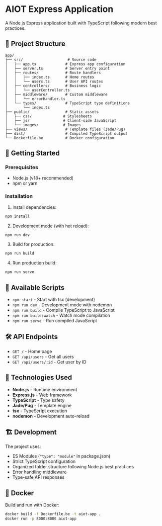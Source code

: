 # AIOT Express Application

A Node.js Express application built with TypeScript following modern best practices.

## 📁 Project Structure

```
app/
├── src/                    # Source code
│   ├── app.ts             # Express app configuration
│   ├── server.ts          # Server entry point
│   ├── routes/            # Route handlers
│   │   ├── index.ts       # Home routes
│   │   └── users.ts       # User API routes
│   ├── controllers/       # Business logic
│   │   └── userController.ts
│   ├── middleware/        # Custom middleware
│   │   └── errorHandler.ts
│   └── types/             # TypeScript type definitions
│       └── index.ts
├── public/                # Static assets
│   ├── css/              # Stylesheets
│   ├── js/               # Client-side JavaScript
│   └── images/           # Images
├── views/                 # Template files (Jade/Pug)
├── dist/                  # Compiled TypeScript output
└── Dockerfile.be          # Docker configuration
```

## 🚀 Getting Started

### Prerequisites
- Node.js (v18+ recommended)
- npm or yarn

### Installation

1. Install dependencies:
```bash
npm install
```

2. Development mode (with hot reload):
```bash
npm run dev
```

3. Build for production:
```bash
npm run build
```

4. Run production build:
```bash
npm run serve
```

## 📝 Available Scripts

- `npm start` - Start with tsx (development)
- `npm run dev` - Development mode with nodemon
- `npm run build` - Compile TypeScript to JavaScript
- `npm run build:watch` - Watch mode compilation
- `npm run serve` - Run compiled JavaScript

## 🛠 API Endpoints

- `GET /` - Home page
- `GET /api/users` - Get all users
- `GET /api/users/:id` - Get user by ID

## 🔧 Technologies Used

- **Node.js** - Runtime environment
- **Express.js** - Web framework
- **TypeScript** - Type safety
- **Jade/Pug** - Template engine
- **tsx** - TypeScript execution
- **nodemon** - Development auto-reload

## 🏗 Development

The project uses:
- ES Modules (`"type": "module"` in package.json)
- Strict TypeScript configuration
- Organized folder structure following Node.js best practices
- Error handling middleware
- Type-safe API responses

## 🐳 Docker

Build and run with Docker:
```bash
docker build -f Dockerfile.be -t aiot-app .
docker run -p 8000:8000 aiot-app
``` 